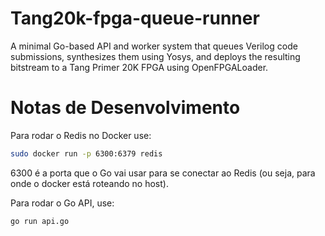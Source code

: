# Tang20k-fpga-queue-runner
A minimal Go-based API and worker system that queues Verilog code submissions, synthesizes them using Yosys, and deploys the resulting bitstream to a Tang Primer 20K FPGA using OpenFPGALoader.


# Notas de Desenvolvimento

Para rodar o Redis no Docker use:
```bash
sudo docker run -p 6300:6379 redis
```

6300 é a porta que o Go vai usar para se conectar ao Redis (ou seja, para onde o docker está roteando no host).

Para rodar o Go API, use:
```bash
go run api.go
```